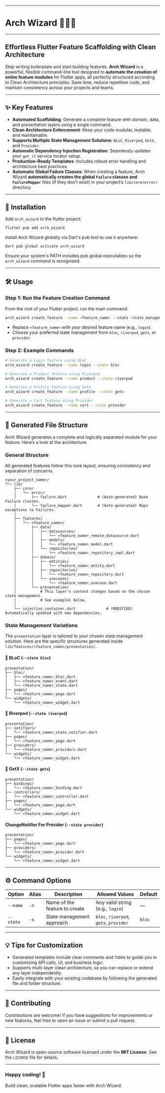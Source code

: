 
-----

# Arch Wizard 🧙‍♂️✨

[](https://pub.dev/packages/arch_wizard)
[](https://opensource.org/licenses/MIT)
[](https://pub.dev/packages/very_good_analysis)

-----

## Effortless Flutter Feature Scaffolding with Clean Architecture

Stop writing boilerplate and start building features. **Arch Wizard** is a powerful, flexible command-line tool designed to **automate the creation of entire feature modules** for Flutter apps, all perfectly structured according to Clean Architecture principles. Save time, reduce repetitive code, and maintain consistency across your projects and teams.

-----

## ✨ Key Features

  - **Automated Scaffolding**: Generate a complete feature with domain, data, and presentation layers using a single command.
  - **Clean Architecture Enforcement**: Keep your code modular, testable, and maintainable.
  - **Supports Multiple State Management Solutions**: `BLoC`, `Riverpod`, `GetX`, and `Provider`.
  - **Automatic Dependency Injection Registration**: Seamlessly updates your `get_it` service locator setup.
  - **Production-Ready Templates**: Includes robust error handling and architecture best practices.
  - **Automatic Global Failure Classes**: When creating a feature, Arch Wizard **automatically creates the global `Failure` classes and `FailureMapper`** files (if they don't exist) in your project’s `lib/core/error/` directory.

-----

## 🚀 Installation
Add `arch_wizard` to the flutter project:

```bash
flutter pub add arch_wizard
```
Install Arch Wizard globally via Dart's pub tool to use it anywhere:

```bash
dart pub global activate arch_wizard
```

Ensure your system's PATH includes pub global executables so the `arch_wizard` command is recognized.

-----

## 🛠 Usage

### Step 1: Run the Feature Creation Command

From the root of your Flutter project, run the main command:

```bash
arch_wizard create_feature --name <feature_name> --state <state_management>
```

  - Replace `<feature_name>` with your desired feature name (e.g., `login`).
  - Choose your preferred state management from `bloc`, `riverpod`, `getx`, or `provider`.

### Step 2: Example Commands

```bash
# Generate a Login feature using BLoC
arch_wizard create_feature --name login --state bloc

# Generate a Product feature using Riverpod
arch_wizard create_feature --name product --state riverpod

# Generate a Profile feature using GetX
arch_wizard create_feature --name profile --state getx

# Generate a Cart feature using Provider
arch_wizard create_feature --name cart --state provider
```

-----

## 📁 Generated File Structure

Arch Wizard generates a complete and logically separated module for your feature. Here’s a look at the architecture.

### General Structure

All generated features follow this core layout, ensuring consistency and separation of concerns.

```text
<your_project_name>/
└── lib/
    ├── core/
    │   └── error/
    │       ├── failure.dart              # (Auto-generated) Base Failure classes.
    │       └── failure_mapper.dart       # (Auto-generated) Maps exceptions to Failures.
    │
    ├── features/
    │   └── <feature_name>/
    │       ├── data/
    │       │   ├── datasources/
    │       │   │   └── <feature_name>_remote_datasource.dart
    │       │   ├── models/
    │       │   │   └── <feature_name>_model.dart
    │       │   └── repositories/
    │       │       └── <feature_name>_repository_impl.dart
    │       ├── domain/
    │       │   ├── entities/
    │       │   │   └── <feature_name>_entity.dart
    │       │   ├── repositories/
    │       │   │   └── <feature_name>_repository.dart
    │       │   └── usecases/
    │       │       └── <feature_name>_usecase.dart
    │       └── presentation/
    │           # This layer's content changes based on the chosen state management.
    │           # See examples below.
    │
    └── injection_container.dart              # (MODIFIED) Automatically updated with new dependencies.
```

### State Management Variations

The `presentation` layer is tailored to your chosen state management solution. Here are the specific structures generated inside `lib/features/<feature_name>/presentation/`.

#### 🧱 BLoC (`--state bloc`)

```text
presentation/
├── bloc/
│   ├── <feature_name>_bloc.dart
│   ├── <feature_name>_event.dart
│   └── <feature_name>_state.dart
├── pages/
│   └── <feature_name>_page.dart
└── widgets/
    └── <feature_name>_widget.dart
```

#### 🌊 Riverpod (`--state riverpod`)

```text
presentation/
├── notifiers/
│   └── <feature_name>_state_notifier.dart
├── pages/
│   └── <feature_name>_page.dart
├── providers/
│   └── <feature_name>_providers.dart
└── widgets/
    └── <feature_name>_widget.dart
```

#### 🚀 GetX (`--state getx`)

```text
presentation/
├── bindings/
│   └── <feature_name>_binding.dart
├── controllers/
│   └── <feature_name>_controller.dart
├── pages/
│   └── <feature_name>_page.dart
└── widgets/
    └── <feature_name>_widget.dart
```

#### ChangeNotifier For Provider (`--state provider`)

```text
presentation/
├── pages/
│   └── <feature_name>_page.dart
├── providers/
│   └── <feature_name>_provider.dart
└── widgets/
    └── <feature_name>_widget.dart
```

-----

## ⚙️ Command Options

| Option    | Alias | Description                   | Allowed Values                         | Default |
| --------- | ----- | ----------------------------- | -------------------------------------- | ------- |
| `--name`  | `-n`  | Name of the feature to create | Any valid string (e.g., `login`)       | —       |
| `--state` | `-s`  | State management approach     | `bloc`, `riverpod`, `getx`, `provider` | `bloc`  |

-----

## 💡 Tips for Customization

  - Generated templates include clear comments and `TODO`s to guide you in customizing API calls, UI, and business logic.
  - Supports multi-layer clean architecture, so you can replace or extend any layer independently.
  - Easily integrate with your existing codebase by following the generated file and folder structure.

-----

## 🤝 Contributing

Contributions are welcome\! If you have suggestions for improvements or new features, feel free to open an issue or submit a pull request.

-----

## 📜 License

Arch Wizard is open-source software licensed under the **MIT License**. See the `LICENSE` file for details.

-----

### Happy coding\! 🎉

Build clean, scalable Flutter apps faster with Arch Wizard.